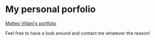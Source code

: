 # My personal porfolio

[Matteo Villani's portfolio](https://mattolo4.github.io/)

Feel free to have a look around and contact me whatever the reason!
